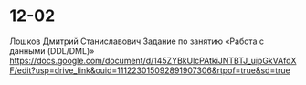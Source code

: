 # 12-02 
Лошков Дмитрий Станиславович
Задание по занятию «Работа с данными (DDL/DML)»
https://docs.google.com/document/d/145ZYBkUlcPAtkiJNTBTJ_uipGkVAfdXF/edit?usp=drive_link&ouid=111223015092891907306&rtpof=true&sd=true 

